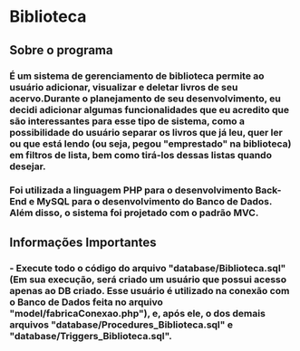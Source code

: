 # Biblioteca

## Sobre o programa

### É um sistema de gerenciamento de biblioteca permite ao usuário adicionar, visualizar e deletar livros de seu acervo.Durante o planejamento de seu desenvolvimento, eu decidi adicionar algumas funcionalidades que eu acredito que são interessantes para esse tipo de sistema, como a possibilidade do usuário separar os livros que já leu, quer ler ou que está lendo (ou seja, pegou "emprestado" na biblioteca) em filtros de lista, bem como tirá-los dessas listas quando desejar.

### Foi utilizada a linguagem PHP para o desenvolvimento Back-End e MySQL para o desenvolvimento do Banco de Dados. Além disso, o sistema foi projetado com o padrão MVC.

## Informações Importantes

### - Execute todo o código do arquivo "database/Biblioteca.sql" (Em sua execução, será criado um usuário que possui acesso apenas ao DB criado. Esse usuário é utilizado na conexão com o Banco de Dados feita no arquivo "model/fabricaConexao.php"), e, após ele, o dos demais arquivos "database/Procedures_Biblioteca.sql" e "database/Triggers_Biblioteca.sql".
